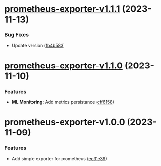 # [prometheus-exporter-v1.1.1](https://github.com/MakairaIO/helm-charts/compare/prometheus-exporter-v1.1.0...prometheus-exporter-v1.1.1) (2023-11-13)


### Bug Fixes

* Update version ([fb4b583](https://github.com/MakairaIO/helm-charts/commit/fb4b583f886cbf981ec537681dd07559013aca29))

# [prometheus-exporter-v1.1.0](https://github.com/MakairaIO/helm-charts/compare/prometheus-exporter-v1.0.0...prometheus-exporter-v1.1.0) (2023-11-10)


### Features

* **ML Monitoring:** Add metrics persistance ([cff6158](https://github.com/MakairaIO/helm-charts/commit/cff61584cb1ccec09ea42de54dd44414998a3497))

# prometheus-exporter-v1.0.0 (2023-11-09)


### Features

* Add simple exporter for prometheus ([ec31e39](https://github.com/MakairaIO/helm-charts/commit/ec31e39c8d6b53dc73b71ea439b62c35b1783f72))
